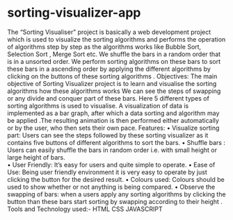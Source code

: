 # sorting-visualizer-app
The “Sorting Visualiser” project is basically a web development project which is used to visualize the sorting algorithms and performs the operation of algorithms step by step as the algorithms works like Bubble Sort, Selection Sort , Merge Sort etc.  We shuffle the bars in a random order that is in a unsorted order.
We perform sorting algorithms on these bars to sort these bars in a ascending order by applying the different algorithms by clicking on the buttons of these sorting algorithms .
Objectives:
The main objective of Sorting Visualizer project is to learn and visualise the sorting algorithms how these algorithms works We can see the steps of swapping or any divide and conquer part of these bars. Here 5 different types of sorting algorithms is used to visualise.  A visualization of data is implemented as a bar graph, after which a data sorting and algorithm may be applied .The resulting animation is then performed either automatically or by the user, who then sets their own pace.
Features: 
• Visualize sorting part: Users can see the steps followed by these sorting visualizer as it contains five buttons of different algorithms to sort the bars.
• Shuffle bars : Users can easily shuffle the bars in random order i.e. with small height or large height of bars.   
• User Friendly: It’s easy for users and quite simple to operate. 
• Ease of Use: Being user friendly environment it is very easy to operate by just clicking the button for the desired result.
• Colours used: Colours should be used to show whether or not anything is being compared.
• Observe the swapping of bars: when a users apply any sorting algorithms by clicking the button than these bars start sorting by swapping according to their height . 
Tools and Technology used:- 
HTML
CSS
JAVASCRIPT


